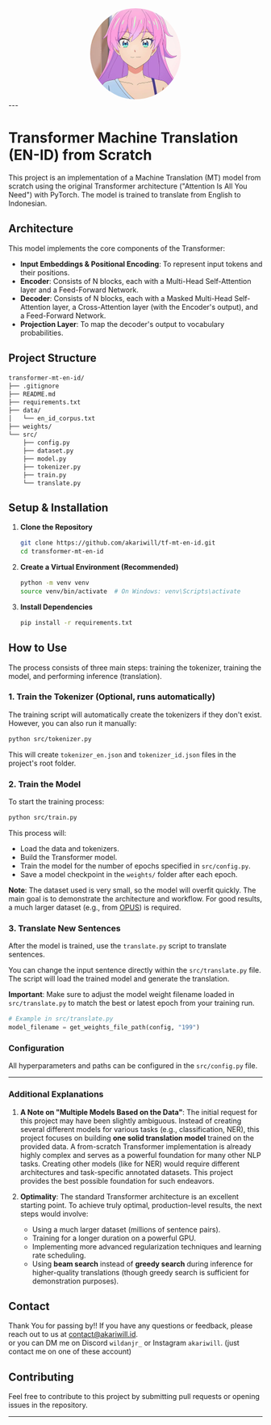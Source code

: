 <div align="center">
<a href="https://akariwill.github.io/tf-mt-en-id/">
  <img src="https://github.com/akariwill/Otaku/blob/main/assets/images/akari.jpg" alt="logo" width="180" style="border-radius: 50%;"/>
</a>
</div>
---

# Transformer Machine Translation (EN-ID) from Scratch

This project is an implementation of a Machine Translation (MT) model from scratch using the original Transformer architecture ("Attention Is All You Need") with PyTorch. The model is trained to translate from English to Indonesian.

## Architecture

This model implements the core components of the Transformer:
-   **Input Embeddings & Positional Encoding**: To represent input tokens and their positions.
-   **Encoder**: Consists of N blocks, each with a Multi-Head Self-Attention layer and a Feed-Forward Network.
-   **Decoder**: Consists of N blocks, each with a Masked Multi-Head Self-Attention layer, a Cross-Attention layer (with the Encoder's output), and a Feed-Forward Network.
-   **Projection Layer**: To map the decoder's output to vocabulary probabilities.

## Project Structure
```
transformer-mt-en-id/
├── .gitignore
├── README.md
├── requirements.txt
├── data/
│   └── en_id_corpus.txt
├── weights/
└── src/
    ├── config.py
    ├── dataset.py
    ├── model.py
    ├── tokenizer.py
    ├── train.py
    └── translate.py
```

## Setup & Installation

1.  **Clone the Repository**
    ```bash
    git clone https://github.com/akariwill/tf-mt-en-id.git
    cd transformer-mt-en-id
    ```

2.  **Create a Virtual Environment (Recommended)**
    ```bash
    python -m venv venv
    source venv/bin/activate  # On Windows: venv\Scripts\activate
    ```

3.  **Install Dependencies**
    ```bash
    pip install -r requirements.txt
    ```

## How to Use

The process consists of three main steps: training the tokenizer, training the model, and performing inference (translation).

### 1. Train the Tokenizer (Optional, runs automatically)
The training script will automatically create the tokenizers if they don't exist. However, you can also run it manually:
```bash
python src/tokenizer.py
```
This will create `tokenizer_en.json` and `tokenizer_id.json` files in the project's root folder.

### 2. Train the Model

To start the training process:
```bash
python src/train.py
```

This process will:
- Load the data and tokenizers.
- Build the Transformer model.
- Train the model for the number of epochs specified in `src/config.py`.
- Save a model checkpoint in the `weights/` folder after each epoch.

**Note**: The dataset used is very small, so the model will overfit quickly. The main goal is to demonstrate the architecture and workflow. For good results, a much larger dataset (e.g., from [OPUS](https://opus.nlpl.eu/)) is required.

### 3. Translate New Sentences

After the model is trained, use the `translate.py` script to translate sentences.

You can change the input sentence directly within the `src/translate.py` file. The script will load the trained model and generate the translation.

**Important**: Make sure to adjust the model weight filename loaded in `src/translate.py` to match the best or latest epoch from your training run.

```python
# Example in src/translate.py
model_filename = get_weights_file_path(config, "199") 
```

### Configuration
All hyperparameters and paths can be configured in the `src/config.py` file.

---

### **Additional Explanations**

1.  **A Note on "Multiple Models Based on the Data"**: The initial request for this project may have been slightly ambiguous. Instead of creating several different models for various tasks (e.g., classification, NER), this project focuses on building **one solid translation model** trained on the provided data. A from-scratch Transformer implementation is already highly complex and serves as a powerful foundation for many other NLP tasks. Creating other models (like for NER) would require different architectures and task-specific annotated datasets. This project provides the best possible foundation for such endeavors.

2.  **Optimality**: The standard Transformer architecture is an excellent starting point. To achieve truly optimal, production-level results, the next steps would involve:
    *   Using a much larger dataset (millions of sentence pairs).
    *   Training for a longer duration on a powerful GPU.
    *   Implementing more advanced regularization techniques and learning rate scheduling.
    *   Using **beam search** instead of **greedy search** during inference for higher-quality translations (though greedy search is sufficient for demonstration purposes).

## Contact

Thank You for passing by!!
If you have any questions or feedback, please reach out to us at [contact@akariwill.id](mailto:mwildjrs23@gmail.com?subject=[tf-mt]%20-%20Your%20Subject).
<br>
or you can DM me on Discord `wildanjr_` or Instagram `akariwill`. (just contact me on one of these account)

## Contributing

Feel free to contribute to this project by submitting pull requests or opening issues in the repository.

---
